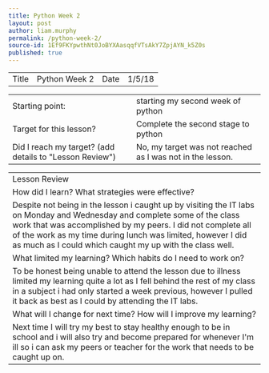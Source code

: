 ```yaml
---
title: Python Week 2
layout: post
author: liam.murphy
permalink: /python-week-2/
source-id: 1Ef9FKYpwthNt0JoBYXAasqqfVTsAkY7ZpjAYN_k5Z0s
published: true
---
```

<table>
  <tr>
    <td>Title</td>
    <td>Python Week 2</td>
    <td>Date</td>
    <td>1/5/18</td>
  </tr>
</table>


<table>
  <tr>
    <td>Starting point:</td>
    <td>starting my second week of python</td>
  </tr>
  <tr>
    <td>Target for this lesson?</td>
    <td>Complete the second stage to python </td>
  </tr>
  <tr>
    <td>Did I reach my target? 
(add details to "Lesson Review")</td>
    <td>No, my target was not reached as I was not in the lesson. </td>
  </tr>
</table>


<table>
  <tr>
    <td>Lesson Review</td>
  </tr>
  <tr>
    <td>How did I learn? What strategies were effective? </td>
  </tr>
  <tr>
    <td>Despite not being in the lesson i caught up by visiting the IT labs on Monday and Wednesday and complete some of the class work that was accomplished by my peers. I did not complete all of the work as my time during lunch was limited, however I did as much as I could which caught my up with the class well.</td>
  </tr>
  <tr>
    <td>What limited my learning? Which habits do I need to work on? </td>
  </tr>
  <tr>
    <td>To be honest being unable to attend the lesson due to illness limited my learning quite a lot as I fell behind the rest of my class in a subject i had only started a week previous, however I pulled it back as best as I could by attending the IT labs.</td>
  </tr>
  <tr>
    <td>What will I change for next time? How will I improve my learning?</td>
  </tr>
  <tr>
    <td>Next time I will try my best to stay healthy enough to be in school and i will also try and become prepared for whenever I'm ill so i can ask my peers or teacher for the work that needs to be caught up on.</td>
  </tr>
</table>


